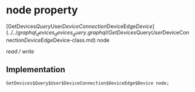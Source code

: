 


# node property






[GetDevices$Query$User$DeviceConnection$DeviceEdge$Device](../../graphql_devices_devices_query.graphql/GetDevices$Query$User$DeviceConnection$DeviceEdge$Device-class.md) node
  
_read / write_






## Implementation

```dart
GetDevices$Query$User$DeviceConnection$DeviceEdge$Device node;


```







